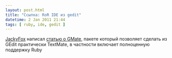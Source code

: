 ```yaml
---
layout: post.html
title: "Ссылка: RoR IDE из gedit"
datetime: 2 Jan 2011 21:44
tags: [ ruby, ide, gedit ]
---
```


[JackyFox](http://www.jackyfox.com) написал [статью о GMate](http://www.jackyfox.com/2010/12/27/ruby-on-rails-ide-iz-gedit-a/), пакете который позволяет сделать из GEdit практически TextMate, в частности включает полноценную поддержку Ruby

